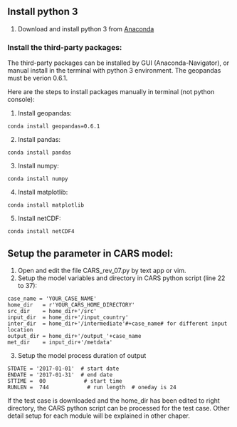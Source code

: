 ## Install python 3

1. Download and install python 3 from [Anaconda](https://www.anaconda.com/products/individual)

### Install the third-party packages:
The third-party packages can be installed by GUI (Anaconda-Navigator), or manual install in the terminal with python 3 environment. The geopandas must be verion 0.6.1.

Here are the steps to install packages manually in terminal (not python console):

1. Install geopandas:
```
conda install geopandas=0.6.1
```
2. Install pandas:
```
conda install pandas
```
3. Install numpy:
```
conda install numpy
```
4. Install matplotlib:
```
conda install matplotlib
```
5. Install netCDF:
```
conda install netCDF4
```

## Setup the parameter in CARS model:

1. Open and edit the file CARS_rev_07.py by text app or vim.
2. Setup the model variables and directory in CARS python script (line 22 to 37):
```
case_name = 'YOUR_CASE_NAME'
home_dir   = r'YOUR_CARS_HOME_DIRECTORY'
src_dir    = home_dir+'/src'
input_dir  = home_dir+'/input_country'
inter_dir  = home_dir+'/intermediate'#+case_name# for different input location
output_dir = home_dir+'/output_'+case_name
met_dir    = input_dir+'/metdata'
```
3. Setup the model process duration of output
```
STDATE = '2017-01-01'  # start date
ENDATE = '2017-01-31'  # end date
STTIME =  00            # start time 
RUNLEN =  744            # run length  # oneday is 24
```

If the test case is downloaded and the home_dir has been edited to right directory, the CARS python script can be processed for the test case. Other detail setup for each module will be explained in other chaper. 
